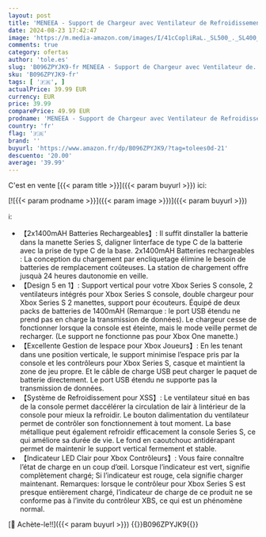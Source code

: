 ```yaml
---
layout: post
title: 'MENEEA - Support de Chargeur avec Ventilateur de Refroidissement pour Xbox Series S Console & Manette Station D accueil Verticale avec 2 x 1400mAh Batterie Rechargeable & Couvercle Support D écouteurs pour XSS'
date: 2024-08-23 17:42:47
image: 'https://m.media-amazon.com/images/I/41cCopliRaL._SL500_._SL400_.jpg'
comments: true
category: ofertas
author: 'tole.es'
slug: 'B096ZPYJK9-fr MENEEA - Support de Chargeur avec Ventilateur de...'
sku: 'B096ZPYJK9-fr'
tags: [ '🇫🇷', ]
actualPrice: 39.99 EUR
currency: EUR
price: 39.99
comparePrice: 49.99 EUR
prodname: 'MENEEA - Support de Chargeur avec Ventilateur de Refroidissement pour Xbox Series S Console & Manette Station D accueil Verticale avec 2 x 1400mAh Batterie Rechargeable & Couvercle Support D écouteurs pour XSS'
country: 'fr'
flag: '🇫🇷'
brand: ''
buyurl: 'https://www.amazon.fr/dp/B096ZPYJK9/?tag=tolees0d-21'
descuento: '20.00'
average: '39.99'
---
```


C'est en vente [{{< param title >}}]({{< param buyurl >}}) ici:

[![{{< param prodname >}}]({{< param image >}})]({{< param buyurl >}})

ℹ️:

- 【2x1400mAH Batteries Rechargeables】: Il suffit dinstaller la batterie dans la manette Series S, daligner linterface de type C de la batterie avec la prise de type C de la base. 2x1400mAH Batteries rechargeables : La conception du chargement par encliquetage élimine le besoin de batteries de remplacement coûteuses. La station de chargement offre jusquà 24 heures dautonomie en veille.
- 【Design 5 en 1】: Support vertical pour votre Xbox Series S console, 2 ventilateurs intégrés pour Xbox Series S console, double chargeur pour Xbox Series S 2 manettes, support pour écouteurs. Équipé de deux packs de batteries de 1400mAH (Remarque : le port USB étendu ne prend pas en charge la transmission de données). Le chargeur cesse de fonctionner lorsque la console est éteinte, mais le mode veille permet de recharger. (Le support ne fonctionne pas pour Xbox One manette.)
- 【Excellente Gestion de lespace pour Xbox Joueurs】: En les tenant dans une position verticale, le support minimise l’espace pris par la console et les contrôleurs pour Xbox Series S, casque et maintient la zone de jeu propre. Et le câble de charge USB peut charger le paquet de batterie directement. Le port USB étendu ne supporte pas la transmission de données.
- 【Système de Refroidissement pour XSS】: Le ventilateur situé en bas de la console permet daccélérer la circulation de lair à lintérieur de la console pour mieux la refroidir. Le bouton dalimentation du ventilateur permet de contrôler son fonctionnement à tout moment. La base métallique peut également refroidir efficacement la console Series S, ce qui améliore sa durée de vie. Le fond en caoutchouc antidérapant permet de maintenir le support vertical fermement et stable.
- 【Indicateur LED Clair pour Xbox Contrôleurs】: Vous faire connaître l’état de charge en un coup d’œil. Lorsque l’indicateur est vert, signifie complètement chargé; Si l’indicateur est rouge, cela signifie charger maintenant. Remarques: lorsque le contrôleur pour Xbox Series S est presque entièrement chargé, l’indicateur de charge de ce produit ne se conforme pas à l’invite du contrôleur XBS, ce qui est un phénomène normal.

[🛒 Achète-le!!]({{< param buyurl >}})
{{<world>}}B096ZPYJK9{{</world>}}
